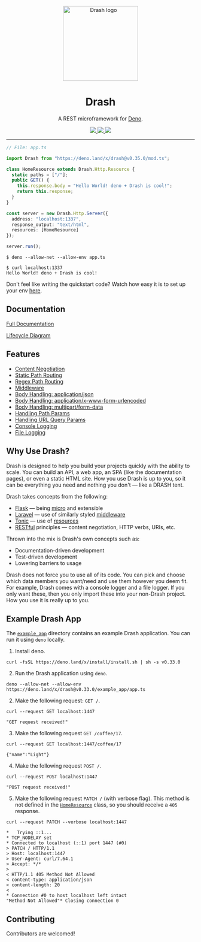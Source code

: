 <p align="center">
  <img height="200" src="https://drash.land/public/assets/img/drash.svg" alt="Drash logo">
  <h1 align="center">Drash</h1>
</p>
<p align="center">A REST microframework for <a href="https://github.com/denoland/deno">Deno</a>.</p>
<p align="center">
  <a href="https://github.com/drashland/deno-drash/releases">
    <img src="https://img.shields.io/github/release/drashland/deno-drash.svg?color=bright_green&label=latest">
  </a>
  <a href="https://github.com/drashland/deno-drash/actions">
    <img src="https://img.shields.io/github/workflow/status/drashland/deno-drash/master?label=master">
  </a>
  <a href="https://gitter.im/drashspace/community?utm_source=badge&utm_medium=badge&utm_campaign=pr-badge">
    <img src="https://badges.gitter.im/drashspace/community.svg">
  </a>
</p>

---

```typescript
// File: app.ts

import Drash from "https://deno.land/x/drash@v0.35.0/mod.ts";

class HomeResource extends Drash.Http.Resource {
  static paths = ["/"];
  public GET() {
    this.response.body = "Hello World! deno + Drash is cool!";
    return this.response;
  }
}

const server = new Drash.Http.Server({
  address: "localhost:1337",
  response_output: "text/html",
  resources: [HomeResource]
});

server.run();
```

```
$ deno --allow-net --allow-env app.ts
```

```
$ curl localhost:1337
Hello World! deno + Drash is cool!
```

Don't feel like writing the quickstart code? Watch how easy it is to set up your env [here](https://www.youtube.com/watch?v=9gQj5Ywdclk).

## Documentation

[Full Documentation](https://drash.land/deno-drash)

[Lifecycle Diagram](http://drash.land/deno-drash/#/lifecycle-diagram)

## Features

- [Content Negotiation](http://drash.land/docs/#/advanced-tutorials/content-negotiation/user-profiles)
- [Static Path Routing](http://drash.land/docs/#/tutorials/servers/serving-static-paths)
- [Regex Path Routing](http://drash.land/docs/#/tutorials/resources/creating-a-resource#regular-expression-uris)
- [Middleware](http://drash.land/docs/#/tutorials/middleware/introduction)
- [Body Handling: application/json](http://drash.land/docs/#/tutorials/requests/handling-application-json-bodies)
- [Body Handling: application/x-www-form-urlencoded](http://drash.land/docs/#/tutorials/requests/handling-application-x-www-form-urlencoded-bodies)
- [Body Handling: multipart/form-data](http://drash.land/docs/#/tutorials/requests/handling-multipart-form-data-bodies)
- [Handling Path Params](http://drash.land/docs/#/tutorials/requests/handling-path-params)
- [Handling URL Query Params](http://drash.land/docs/#/tutorials/requests/handling-url-query-params)
- [Console Logging](http://drash.land/docs/#/tutorials/logging/logging-to-the-terminal)
- [File Logging](http://drash.land/docs/#/tutorials/logging/logging-to-files)

## Why Use Drash?

Drash is designed to help you build your projects quickly with the ability to scale. You can build an API, a web app, an SPA (like the documentation pages), or even a static HTML site. How you use Drash is up to you, so it can be everything you need and nothing you don't &mdash; like a DRASH tent.


Drash takes concepts from the following:


* <a href="https://flask.palletsprojects.com/en/1.1.x/" target="_BLANK">Flask</a> &mdash; being <a href="https://flask.palletsprojects.com/en/1.1.x/foreword/#what-does-micro-mean" target="_BLANK">micro</a> and extensible
* <a href="https://laravel.com/" target="_BLANK">Laravel</a> &mdash; use of similarly styled <a href="https://laravel.com/docs/master/middleware">middleware</a>
* <a href="https://www.peej.co.uk/tonic/" target="_BLANK">Tonic</a> &mdash; use of <a href="https://github.com/peej/tonic#how-it-works" target="_BLANK">resources</a>
* <a href="https://www.restapitutorial.com/lessons/whatisrest.html" target="_BLANK">RESTful</a> principles &mdash; content negotiation, HTTP verbs, URIs, etc.

Thrown into the mix is Drash's own concepts such as:


* Documentation-driven development
* Test-driven development
* Lowering barriers to usage

Drash does not force you to use all of its code. You can pick and choose which data members you want/need and use them however you deem fit. For example, Drash comes with a console logger and a file logger. If you only want these, then you only import these into your non-Drash project. How you use it is really up to you.

## Example Drash App

The [`example_app`](https://github.com/drashland/deno-drash/tree/master/example_app) directory contains an example Drash application. You can run it using `deno` locally.

1. Install deno.

```
curl -fsSL https://deno.land/x/install/install.sh | sh -s v0.33.0
```

2. Run the Drash application using `deno`.

```
deno --allow-net --allow-env https://deno.land/x/drash@v0.33.0/example_app/app.ts
```

2. Make the following request: `GET /`.

```
curl --request GET localhost:1447

"GET request received!"
```

3. Make the following request `GET /coffee/17`.

```
curl --request GET localhost:1447/coffee/17

{"name":"Light"}
```

4. Make the following request `POST /`.

```
curl --request POST localhost:1447

"POST request received!"
```

5. Make the following request `PATCH /` (with verbose flag). This method is not defined in the [`HomeResource`](https://github.com/drashland/deno-drash/blob/master/example_app/home_resource.ts) class, so you should receive a `405` response.

```
curl --request PATCH --verbose localhost:1447

*   Trying ::1...
* TCP_NODELAY set
* Connected to localhost (::1) port 1447 (#0)
> PATCH / HTTP/1.1
> Host: localhost:1447
> User-Agent: curl/7.64.1
> Accept: */*
>
< HTTP/1.1 405 Method Not Allowed
< content-type: application/json
< content-length: 20
<
* Connection #0 to host localhost left intact
"Method Not Allowed"* Closing connection 0
```

## Contributing

Contributors are welcomed!
